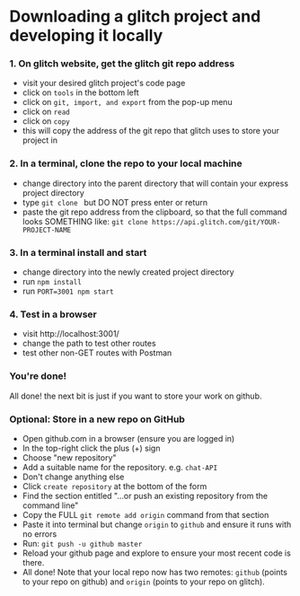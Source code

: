 # Downloading a glitch project and developing it locally

### 1. On glitch website, get the glitch git repo address
* visit your desired glitch project's code page
* click on `tools` in the bottom left
* click on `git, import, and export` from the pop-up menu
* click on `read`
* click on `copy`
* this will copy the address of the git repo that glitch uses to store your project in

### 2. In a terminal, clone the repo to your local machine
* change directory into the parent directory that will contain your express project directory
* type `git clone ` but DO NOT press enter or return
* paste the git repo address from the clipboard, so that the full command looks SOMETHING like:
  `git clone https://api.glitch.com/git/YOUR-PROJECT-NAME`

### 3. In a terminal install and start
* change directory into the newly created project directory
* run `npm install`
* run `PORT=3001 npm start`

### 4. Test in a browser
* visit http://localhost:3001/
* change the path to test other routes
* test other non-GET routes with Postman

### You're done!

All done!  the next bit is just if you want to store your work on github.


### Optional: Store in a new repo on GitHub

* Open github.com in a browser (ensure you are logged in)
* In the top-right click the plus (+) sign
* Choose "new repository"
* Add a suitable name for the repository. e.g. `chat-API`
* Don't change anything else
* Click `create repository` at the bottom of the form
* Find the section entitled "...or push an existing repository from the command line"
* Copy the FULL `git remote add origin` command from that section
* Paste it into terminal but change `origin` to `github` and ensure it runs with no errors
* Run: `git push -u github master`
* Reload your github page and explore to ensure your most recent code is there.
* All done!  Note that your local repo now has two remotes: `github` (points to your repo on github) and `origin` (points to your repo on glitch).
